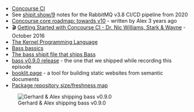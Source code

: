 - [Concourse CI](https://concourse-ci.org/)
- See [shipit.show/9](https://shipit.show/9) notes for the RabbitMQ v3.8 CI/CD pipeline from 2020
- [Concourse core roadmap: towards v10](https://blog.concourse-ci.org/core-roadmap-towards-v10/) - written by Alex 3 years ago
- 🎬 [Getting Started with Concourse CI - Dr. Nic Williams, Stark & Wayne](https://www.youtube.com/watch?v=m_KpkupKITc) - October 2016
- [The Kernel Programming Language](https://web.cs.wpi.edu/~jshutt/kernel.html)
- [Bass bassics](https://bass-lang.org/bassics.html)
- [The bass shipit file that ships Bass](https://github.com/vito/bass/blob/v0.9.0/bass/shipit)
- [bass v0.9.0 release](https://github.com/vito/bass/releases/tag/v0.9.0) - the one that we shipped while recording this episode
- [booklit.page](https://booklit.page/) - a tool for building static websites from semantic documents
- [Package repository size/freshness map](https://repology.org/repositories/graphs)

<figure class="richtext-figure richtext-figure--full">
  <img src="https://changelog-assets.s3.amazonaws.com/shipit/shipit-64--alex-suraci.jpg" alt="Gerhard & Alex shipping bass v0.9.0" loading="lazy">
  <figcaption><span>Gerhard & Alex shipping bass v0.9.0</span></figcaption> 
</figure>